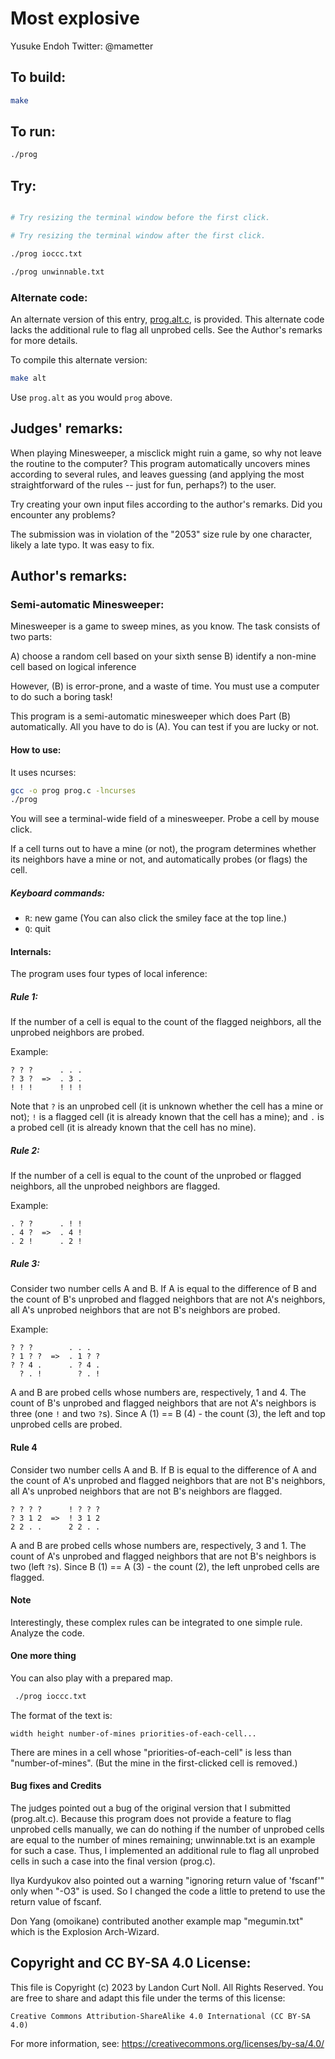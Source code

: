 # Most explosive

Yusuke Endoh
Twitter: @mametter

## To build:

```sh
make
```

## To run:

```sh
./prog
```

## Try:

```sh

# Try resizing the terminal window before the first click.

# Try resizing the terminal window after the first click.

./prog ioccc.txt

./prog unwinnable.txt
```

### Alternate code:

An alternate version of this entry, [prog.alt.c](prog.alt.c), is provided.  This
alternate code lacks the additional rule to flag all unprobed cells.  See the
Author's remarks for more details.

To compile this alternate version:

```sh
make alt
```

Use `prog.alt` as you would `prog` above.

## Judges' remarks:

When playing Minesweeper, a misclick might ruin a game, so why not leave the
routine to the computer?  This program automatically uncovers mines according to
several rules, and leaves guessing (and applying the most straightforward of the
rules -- just for fun, perhaps?) to the user.

Try creating your own input files according to the author's remarks. Did you
encounter any problems?

The submission was in violation of the "2053" size rule by one character, likely
a late typo. It was easy to fix.

## Author's remarks:

### Semi-automatic Minesweeper:

Minesweeper is a game to sweep mines, as you know.  The task consists of two parts:

A) choose a random cell based on your sixth sense
B) identify a non-mine cell based on logical inference

However, (B) is error-prone, and a waste of time.  You must use a computer to do
such a boring task!

This program is a semi-automatic minesweeper which does Part (B) automatically.
All you have to do is (A).  You can test if you are lucky or not.

#### How to use:

It uses ncurses:

```sh
gcc -o prog prog.c -lncurses
./prog
```

You will see a terminal-wide field of a minesweeper.  Probe a cell by mouse
click.

If a cell turns out to have a mine (or not), the program determines whether its
neighbors have a mine or not, and automatically probes (or flags) the cell.

##### Keyboard commands:

* `R`: new game (You can also click the smiley face at the top line.)
* `Q`: quit

#### Internals:

The program uses four types of local inference:

##### Rule 1:

If the number of a cell is equal to the count of the flagged neighbors, all the
unprobed neighbors are probed.

Example:

```
? ? ?      . . .
? 3 ?  =>  . 3 .
! ! !      ! ! !
```

Note that `?` is an unprobed cell (it is unknown whether the cell has a mine or
not); `!` is a flagged cell (it is already known that the cell has a mine); and
`.` is a probed cell (it is already known that the cell has no mine).

##### Rule 2:

If the number of a cell is equal to the count of the unprobed or flagged
neighbors, all the unprobed neighbors are flagged.

Example:

```
. ? ?      . ! !
. 4 ?  =>  . 4 !
. 2 !      . 2 !
```

##### Rule 3:

Consider two number cells A and B.  If A is equal to the difference of B and the
count of B's unprobed and flagged neighbors that are not A's neighbors, all A's
unprobed neighbors that are not B's neighbors are probed.

Example:

```
? ? ?        . . .
? 1 ? ?  =>  . 1 ? ?
? ? 4 .      . ? 4 .
  ? . !        ? . !
```

A and B are probed cells whose numbers are, respectively, 1 and 4.  The count of B's unprobed and flagged neighbors that are not A's neighbors is three (one `!` and two `?`s).  Since A (1) == B (4) - the count (3), the left and top unprobed cells are probed.

#### Rule 4

Consider two number cells A and B.  If B is equal to the difference of A and the count of A's unprobed and flagged neighbors that are not B's neighbors, all A's unprobed neighbors that are not B's neighbors are flagged.

```
? ? ? ?      ! ? ? ?
? 3 1 2  =>  ! 3 1 2
2 2 . .      2 2 . .
```

A and B are probed cells whose numbers are, respectively, 3 and 1.  The count of A's unprobed and flagged neighbors that are not B's neighbors is two (left `?`s).  Since B (1) == A (3) - the count (2), the left unprobed cells are flagged.

#### Note

Interestingly, these complex rules can be integrated to one simple rule.  Analyze the code.

#### One more thing

You can also play with a prepared map.

```sh
 ./prog ioccc.txt
 ```

The format of the text is:

```
width height number-of-mines priorities-of-each-cell...
```

There are mines in a cell whose "priorities-of-each-cell" is less than "number-of-mines".
(But the mine in the first-clicked cell is removed.)

#### Bug fixes and Credits

The judges pointed out a bug of the original version that I submitted (prog.alt.c).  Because this program does not provide a feature to flag unprobed cells manually, we can do nothing if the number of unprobed cells are equal to the number of mines remaining; unwinnable.txt is an example for such a case.
Thus, I implemented an additional rule to flag all unprobed cells in such a case into the final version (prog.c).

Ilya Kurdyukov also pointed out a warning "ignoring return value of 'fscanf'" only when "-O3" is used.  So I changed the code a little to pretend to use the return value of fscanf.

Don Yang (omoikane) contributed another example map "megumin.txt" which is the Explosion Arch-Wizard.

## Copyright and CC BY-SA 4.0 License:

This file is Copyright (c) 2023 by Landon Curt Noll.  All Rights Reserved.
You are free to share and adapt this file under the terms of this license:

    Creative Commons Attribution-ShareAlike 4.0 International (CC BY-SA 4.0)

For more information, see: https://creativecommons.org/licenses/by-sa/4.0/
